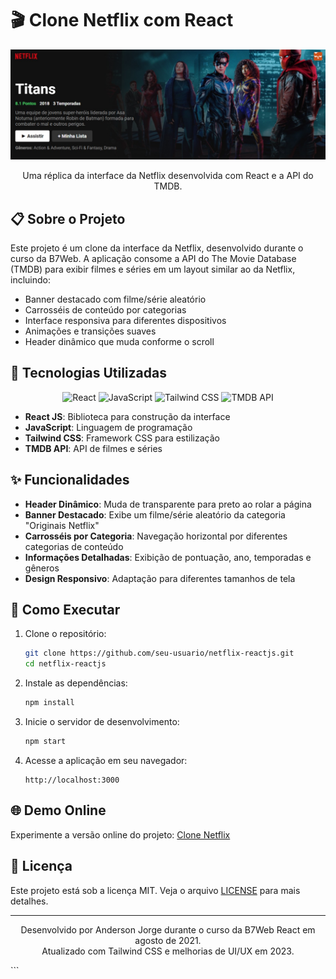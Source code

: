 # 🎬 Clone Netflix com React

<p align="center">
  <img src="./src/img/clone.jpeg" alt="Netflix Clone Preview" width="800"/>
</p>

<p align="center">
  Uma réplica da interface da Netflix desenvolvida com React e a API do TMDB.
</p>

## 📋 Sobre o Projeto

Este projeto é um clone da interface da Netflix, desenvolvido durante o curso da B7Web. A aplicação consome a API do The Movie Database (TMDB) para exibir filmes e séries em um layout similar ao da Netflix, incluindo:

- Banner destacado com filme/série aleatório
- Carrosséis de conteúdo por categorias
- Interface responsiva para diferentes dispositivos
- Animações e transições suaves
- Header dinâmico que muda conforme o scroll

## 🚀 Tecnologias Utilizadas

<p align="center">
  <img src="https://img.shields.io/badge/React-20232A?style=for-the-badge&logo=react&logoColor=61DAFB" alt="React"/>
  <img src="https://img.shields.io/badge/JavaScript-F7DF1E?style=for-the-badge&logo=javascript&logoColor=black" alt="JavaScript"/>
  <img src="https://img.shields.io/badge/Tailwind_CSS-38B2AC?style=for-the-badge&logo=tailwind-css&logoColor=white" alt="Tailwind CSS"/>
  <img src="https://img.shields.io/badge/API-TMDB-01B4E4?style=for-the-badge" alt="TMDB API"/>
</p>

- **React JS**: Biblioteca para construção da interface
- **JavaScript**: Linguagem de programação
- **Tailwind CSS**: Framework CSS para estilização
- **TMDB API**: API de filmes e séries

## ✨ Funcionalidades

- **Header Dinâmico**: Muda de transparente para preto ao rolar a página
- **Banner Destacado**: Exibe um filme/série aleatório da categoria "Originais Netflix"
- **Carrosséis por Categoria**: Navegação horizontal por diferentes categorias de conteúdo
- **Informações Detalhadas**: Exibição de pontuação, ano, temporadas e gêneros
- **Design Responsivo**: Adaptação para diferentes tamanhos de tela

## 🔧 Como Executar

1. Clone o repositório:
   ```bash
   git clone https://github.com/seu-usuario/netflix-reactjs.git
   cd netflix-reactjs
   ```

2. Instale as dependências:
   ```bash
   npm install
   ```

3. Inicie o servidor de desenvolvimento:
   ```bash
   npm start
   ```

4. Acesse a aplicação em seu navegador:
   ```
   http://localhost:3000
   ```

## 🌐 Demo Online

Experimente a versão online do projeto: [Clone Netflix](https://netflix-reactjs-chi.vercel.app/)

## 📝 Licença

Este projeto está sob a licença MIT. Veja o arquivo [LICENSE](LICENSE) para mais detalhes.

---

<p align="center">
  Desenvolvido por Anderson Jorge durante o curso da B7Web React em agosto de 2021.<br>
  Atualizado com Tailwind CSS e melhorias de UI/UX em 2023.
</p>
```
